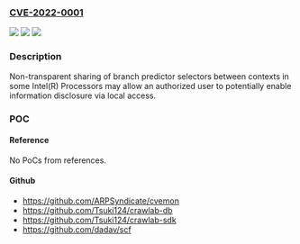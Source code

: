 ### [CVE-2022-0001](https://cve.mitre.org/cgi-bin/cvename.cgi?name=CVE-2022-0001)
![](https://img.shields.io/static/v1?label=Product&message=Intel(R)%20Processors&color=blue)
![](https://img.shields.io/static/v1?label=Version&message=n%2Fa&color=blue)
![](https://img.shields.io/static/v1?label=Vulnerability&message=%20information%20disclosure%20&color=brighgreen)

### Description

Non-transparent sharing of branch predictor selectors between contexts in some Intel(R) Processors may allow an authorized user to potentially enable information disclosure via local access.

### POC

#### Reference
No PoCs from references.

#### Github
- https://github.com/ARPSyndicate/cvemon
- https://github.com/Tsuki124/crawlab-db
- https://github.com/Tsuki124/crawlab-sdk
- https://github.com/dadav/scf

